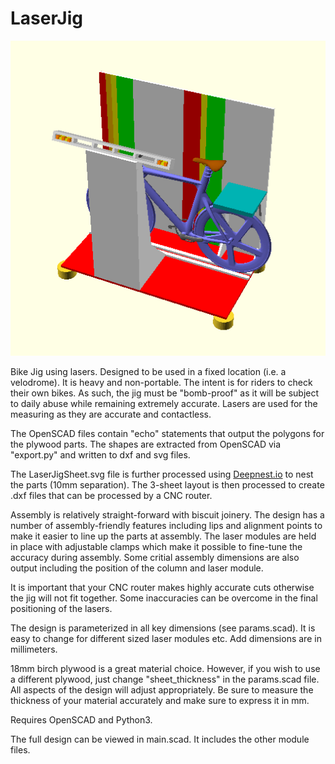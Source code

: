 # LaserJig

![LaserJig Rendering](https://github.com/esitarski/LaserJig/blob/main/LaserJig.png?raw=true)

Bike Jig using lasers.  Designed to be used in a fixed location (i.e. a velodrome).
It is heavy and non-portable.
The intent is for riders to check their own bikes.  As such, the jig must be "bomb-proof" as it will be subject to
daily abuse while remaining extremely accurate.  Lasers are used for the measuring as they are accurate and contactless.

The OpenSCAD files contain "echo" statements that output the polygons for the plywood parts.
The shapes are extracted from OpenSCAD via "export.py" and written to dxf and svg files.

The LaserJigSheet.svg file is further processed using [Deepnest.io](//https://deepnest.io//) to nest the parts (10mm separation).
The 3-sheet layout is then processed to create .dxf files that can be processed by a CNC router.

Assembly is relatively straight-forward with biscuit joinery.  The design has a number of assembly-friendly features including lips and
alignment points to make it easier to line up the parts at assembly.
The laser modules are held in place with adjustable clamps which make it possible to fine-tune the accuracy during assembly.
Some critial assembly dimensions are also output including the position of the column and laser module.

It is important that your CNC router makes highly accurate cuts otherwise the jig will not fit together.
Some inaccuracies can be overcome in the final positioning of the lasers.

The design is parameterized in all key dimensions (see params.scad).  It is easy to change for different sized laser modules etc.
Add dimensions are in millimeters.

18mm birch plywood is a great material choice.  However, if you wish to use a different plywood, just change "sheet_thickness"
in the params.scad file.  All aspects of the design will adjust appropriately.
Be sure to measure the thickness of your material accurately and make sure to express it in mm.

Requires OpenSCAD and Python3.

The full design can be viewed in main.scad.  It includes the other module files.
